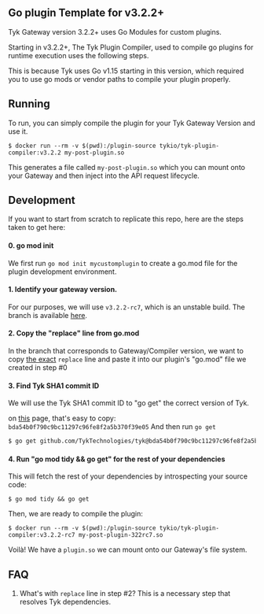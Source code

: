 ## Go plugin Template for v3.2.2+

Tyk Gateway version 3.2.2+ uses Go Modules for custom plugins.

Starting in v3.2.2+, The Tyk Plugin Compiler, used to compile go plugins for runtime execution uses the following steps.

This is because Tyk uses Go v1.15 starting in this version, which required you to use go mods or vendor paths to compile your plugin properly.

## Running
To run, you can simply compile the plugin for your Tyk Gateway Version and use it.

```
$ docker run --rm -v $(pwd):/plugin-source tykio/tyk-plugin-compiler:v3.2.2 my-post-plugin.so
```

This generates a file called `my-post-plugin.so` which you can mount onto your Gateway and then inject into the API request lifecycle.

## Development

If you want to start from scratch to replicate this repo, here are the steps taken to get here:

#### 0. go mod init
We first run `go mod init mycustomplugin` to create a go.mod file for the plugin development environment.

####  1. Identify your gateway version.
For our purposes, we will use `v3.2.2-rc7`, which is an unstable build.
The branch is available [here][1].

 
#### 2. Copy the "replace" line from go.mod
In the branch that corresponds to Gateway/Compiler version, we want to copy [the exact][2] `replace` line and paste it into our plugin's "go.mod" file we created in step #0  


#### 3. Find Tyk SHA1 commit ID

We will use the Tyk SHA1 commit ID to "go get" the correct version of Tyk.

on [this][3] page, that's easy to copy: `bda54b0f790c9bc11297c96fe8f2a5b370f39e05`
And then run `go get`
```bash
$ go get github.com/TykTechnologies/tyk@bda54b0f790c9bc11297c96fe8f2a5b370f39e05 
```

#### 4. Run "go mod tidy && go get" for the rest of your dependencies

This will fetch the rest of your dependencies by introspecting your source code:
```
$ go mod tidy && go get
```

Then, we are ready to compile the plugin:

```
$ docker run --rm -v $(pwd):/plugin-source tykio/tyk-plugin-compiler:v3.2.2-rc7 my-post-plugin-322rc7.so
```

Voilà!  We have a `plugin.so` we can mount onto our Gateway's file system.


## FAQ
1. What's with `replace` line in step #2?
This is a necessary step that resolves Tyk dependencies.

[1]: [https://github.com/TykTechnologies/tyk/tree/release-3.2.2]
[2]: [https://github.com/TykTechnologies/tyk/blob/release-3.2.2/go.mod#L101]
[3]: [https://github.com/TykTechnologies/tyk/commits/release-3.2.2]
